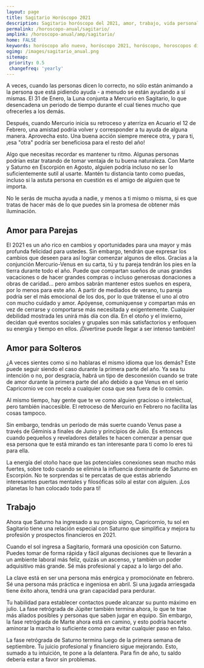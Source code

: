 ```yaml
---
layout: page
title: Sagitario Horóscopo 2021 
description: Sagitario horóscopo del 2021, amor, trabajo, vida personal. Todas las predicciones para Sagitario 2021 gratis. Disfruta este año nuevo.
permalink: /horoscopo-anual/sagitario/
amplink: /horoscopo-anual/amp/sagitario/
home: FALSE
keywords: horóscopo año nuevo, horóscopo 2021, horóscopo, horoscopos diarios gratis del dia de hoy, horóscopo diario gratis,horóscopo ano nuevo 2021, horóscopo esperanza gracia, horoscopo Sagitario 2021, horoscop, horóscopos gratis, horoscopo Sagitario, horoscopo Sagitario 2021 gratis, Tarot, Astrologia, Zodíaco, Sagitario, horoscopo gratis,tarot en femenino,videncia gratuita,horoscopos gratuitos,horóscopos, astrologia,videncia gratis
ogimg: /images/sagitario_anual.png
sitemap:
 priority: 0.5
 changefreq: 'yearly'
---
```





A veces, cuando las personas dicen lo correcto, no sólo están animando a la persona que está pidiendo ayuda - a menudo se están ayudando a sí mismas. El 31 de Enero, la Luna conjunta a Mercurio en Sagitario, lo que desencadena un periodo de tiempo durante el cual tienes mucho que ofrecerles a los demás.


Después, cuando Mercurio inicia su retroceso y aterriza en Acuario el 12 de Febrero, una amistad podría volver y corresponder a tu  ayuda de alguna manera. Aprovecha esto. Una buena acción siempre merece otra, y para ti, ¡esa "otra" podría ser beneficiosa para el resto del año!


Algo que necesitas recordar es mantener tu ritmo. Algunas personas podrían estar tratando de tomar ventaja de tu buena naturaleza. Con Marte y Saturno en Escorpión en Agosto, alguien podría incluso no ser lo suficientemente sutil al usarte. Mantén tu distancia tanto como puedas, incluso si la astuta persona en cuestión es el amigo de alguien que te importa.


No le serás de mucha ayuda a nadie, y menos a ti mismo o misma, si es que tratas de hacer más de lo que puedes sin la promesa de obtener más iluminación.


## Amor para Parejas

El 2021 es un año rico en cambios y oportunidades para una mayor y más profunda felicidad para ustedes. Sin embargo, tendrán que expresar los cambios que deseen para así lograr comenzar algunos de ellos.
Gracias a la conjunción Mercurio-Venus en su carta, tú y tu pareja tendrán los pies en la tierra durante todo el año. Puede que compartan sueños de unas grandes vacaciones o de hacer grandes compras o incluso generosas donaciones a obras de caridad... pero ambos sabrán mantener estos sueños en espera, por lo menos para este año.
A partir de mediados de verano, tu pareja podría ser el más emocional de los dos, por lo que trátense el uno al otro con mucho cuidado y amor. Apóyense, comuníquense y compartan más en vez de cerrarse y comportarse más necesitada y exigentemente. Cualquier debilidad mostrada les unirá más día con día.
En el otoño y el invierno, decidan qué eventos sociales y grupales son más satisfactorios y enfoquen su energía y tiempo en ellos. ¡Divertirse puede llegar a ser intenso también!

## Amor para Solteros

¿A veces sientes como si no hablaras el mismo idioma que los demás? Este puede seguir siendo el caso durante la primera parte del año. Ya sea tu intención o no, por desgracia, habrá un tipo de desconexión cuando se trate de amor durante la primera parte del año debido a que Venus en el serio Capricornio ve con recelo a cualquier cosa que sea fuera de lo común.


Al mismo tiempo, hay gente que te ve como alguien gracioso o intelectual, pero también inaccesible. El retroceso de Mercurio en Febrero no facilita las cosas tampoco.


Sin embargo, tendrás un período de más suerte cuando Venus pase a través de Géminis a finales de Junio y principios de Julio. Es entonces cuando pequeños y reveladores detalles te hacen comenzar a pensar que esa persona que te está mirando es tan interesante para ti como lo eres tú para ella.  


La energía del otoño hace que las potenciales conexiones sean mucho más fuertes, sobre todo cuando se elimina la influencia dominante de Saturno en Escorpión. No te sorprendas si te percatas de que estás abriendo interesantes puertas mentales y filosóficas sólo al estar con alguien. ¡Los planetas lo han colocado todo para ti!


## Trabajo

Ahora que Saturno ha ingresado a su propio signo, Capricornio, tu sol en Sagitario tiene una relación especial con Saturno que simplifica y mejora tu profesión y prospectos financieros en 2021.


Cuando el sol ingresa a Sagitario, formará una oposición con Saturno. Puedes tomar de forma rápida y fácil algunas decisiones que te llevarán a un ambiente laboral más feliz, quizás un ascenso, y también un poder adquisitivo más grande. Sé más profesional y capaz a lo largo del año.


La clave está en ser una persona más enérgica y promociónate en febrero. Sé una persona más práctica e ingeniosa en abril. Si una jugada arriesgada tiene éxito ahora, tendrá una gran capacidad para perdurar.


Tu habilidad para establecer contactos puede alcanzar su punto máximo en julio. La fase retrógrada de Júpiter también termina ahora, lo que te trae más aliados posibles y personas que saben jugar en equipo. Sin embargo, la fase retrógrada de Marte ahora está en camino, y esto podría hacerte aminorar la marcha lo suficiente como para evitar cualquier paso en falso.


La fase retrógrada de Saturno termina luego de la primera semana de septiembre. Tu juicio profesional y financiero sigue mejorando. Esto, sumado a tu intuición, te pone a la delantera. Para fin de año, tu saldo debería estar a favor sin problemas.


